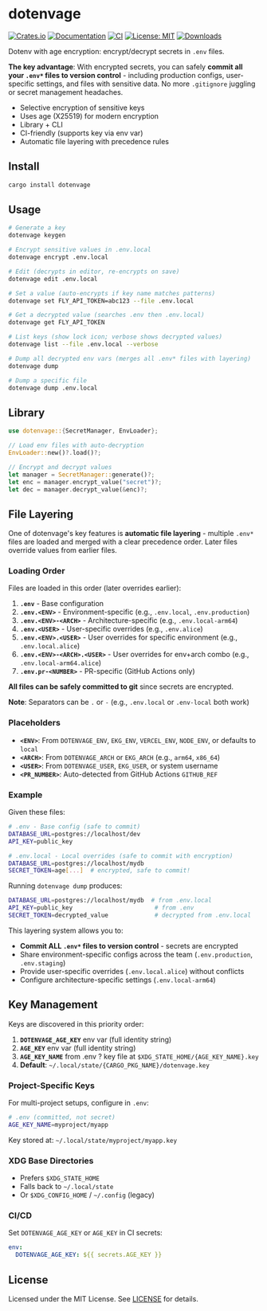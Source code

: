 # dotenvage

[![Crates.io](https://img.shields.io/crates/v/dotenvage.svg)](https://crates.io/crates/dotenvage)
[![Documentation](https://docs.rs/dotenvage/badge.svg)](https://docs.rs/dotenvage)
[![CI](https://github.com/agnos-ai/dotenvage/workflows/CI%2FCD/badge.svg)](https://github.com/agnos-ai/dotenvage/actions)
[![License: MIT](https://img.shields.io/badge/License-MIT-blue.svg)](LICENSE)
[![Downloads](https://img.shields.io/crates/d/dotenvage.svg)](https://crates.io/crates/dotenvage)

Dotenv with age encryption: encrypt/decrypt secrets in `.env` files.

**The key advantage**: With encrypted secrets, you can safely **commit all your `.env*`
files to version control** - including production configs, user-specific settings, and
files with sensitive data. No more `.gitignore` juggling or secret management headaches.

- Selective encryption of sensitive keys
- Uses age (X25519) for modern encryption
- Library + CLI
- CI-friendly (supports key via env var)
- Automatic file layering with precedence rules

## Install

```bash
cargo install dotenvage
```

## Usage

```bash
# Generate a key
dotenvage keygen

# Encrypt sensitive values in .env.local
dotenvage encrypt .env.local

# Edit (decrypts in editor, re-encrypts on save)
dotenvage edit .env.local

# Set a value (auto-encrypts if key name matches patterns)
dotenvage set FLY_API_TOKEN=abc123 --file .env.local

# Get a decrypted value (searches .env then .env.local)
dotenvage get FLY_API_TOKEN

# List keys (show lock icon; verbose shows decrypted values)
dotenvage list --file .env.local --verbose

# Dump all decrypted env vars (merges all .env* files with layering)
dotenvage dump

# Dump a specific file
dotenvage dump .env.local
```

## Library

```rust
use dotenvage::{SecretManager, EnvLoader};

// Load env files with auto-decryption
EnvLoader::new()?.load()?;

// Encrypt and decrypt values
let manager = SecretManager::generate()?;
let enc = manager.encrypt_value("secret")?;
let dec = manager.decrypt_value(&enc)?;
```

## File Layering

One of dotenvage's key features is **automatic file layering** - multiple `.env*`
files are loaded and merged with a clear precedence order.
Later files override values from earlier files.

### Loading Order

Files are loaded in this order (later overrides earlier):

1. **`.env`** - Base configuration
2. **`.env.<ENV>`** - Environment-specific (e.g., `.env.local`, `.env.production`)
3. **`.env.<ENV>-<ARCH>`** - Architecture-specific (e.g., `.env.local-arm64`)
4. **`.env.<USER>`** - User-specific overrides (e.g., `.env.alice`)
5. **`.env.<ENV>.<USER>`** - User overrides for specific environment (e.g., `.env.local.alice`)
6. **`.env.<ENV>-<ARCH>.<USER>`** - User overrides for env+arch combo (e.g., `.env.local-arm64.alice`)
7. **`.env.pr-<NUMBER>`** - PR-specific (GitHub Actions only)

**All files can be safely committed to git** since secrets are encrypted.

**Note**: Separators can be `.` or `-` (e.g., `.env.local` or `.env-local` both work)

### Placeholders

- **`<ENV>`**: From `DOTENVAGE_ENV`, `EKG_ENV`, `VERCEL_ENV`, `NODE_ENV`, or defaults to `local`
- **`<ARCH>`**: From `DOTENVAGE_ARCH` or `EKG_ARCH` (e.g., `arm64`, `x86_64`)
- **`<USER>`**: From `DOTENVAGE_USER`, `EKG_USER`, or system username
- **`<PR_NUMBER>`**: Auto-detected from GitHub Actions `GITHUB_REF`

### Example

Given these files:

```bash
# .env - Base config (safe to commit)
DATABASE_URL=postgres://localhost/dev
API_KEY=public_key

# .env.local - Local overrides (safe to commit with encryption)
DATABASE_URL=postgres://localhost/mydb
SECRET_TOKEN=age[...]  # encrypted, safe to commit!
```

Running `dotenvage dump` produces:
```bash
DATABASE_URL=postgres://localhost/mydb  # from .env.local
API_KEY=public_key                       # from .env
SECRET_TOKEN=decrypted_value             # decrypted from .env.local
```

This layering system allows you to:
- **Commit ALL `.env*` files to version control** - secrets are encrypted
- Share environment-specific configs across the team (`.env.production`, `.env.staging`)
- Provide user-specific overrides (`.env.local.alice`) without conflicts
- Configure architecture-specific settings (`.env.local-arm64`)

## Key Management

Keys are discovered in this priority order:

1. **`DOTENVAGE_AGE_KEY`** env var (full identity string)
2. **`AGE_KEY`** env var (full identity string)  
3. **`AGE_KEY_NAME`** from .env ? key file at `$XDG_STATE_HOME/{AGE_KEY_NAME}.key`
4. **Default**: `~/.local/state/{CARGO_PKG_NAME}/dotenvage.key`

### Project-Specific Keys

For multi-project setups, configure in `.env`:

```bash
# .env (committed, not secret)
AGE_KEY_NAME=myproject/myapp
```

Key stored at: `~/.local/state/myproject/myapp.key`

### XDG Base Directories

- Prefers `$XDG_STATE_HOME` 
- Falls back to `~/.local/state`
- Or `$XDG_CONFIG_HOME` / `~/.config` (legacy)

### CI/CD

Set `DOTENVAGE_AGE_KEY` or `AGE_KEY` in CI secrets:

```yaml
env:
  DOTENVAGE_AGE_KEY: ${{ secrets.AGE_KEY }}
```

## License

Licensed under the MIT License. See [LICENSE](LICENSE) for
details.
